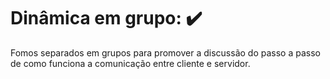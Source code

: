 # Dinâmica em grupo: :heavy_check_mark:

Fomos separados em grupos para promover a discussão do passo a passo de como funciona a comunicação entre cliente e servidor.
